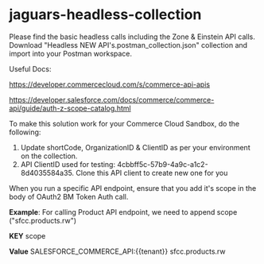 # jaguars-headless-collection



Please find the basic headless calls including the Zone &amp; Einstein API calls. Download "Headless NEW API's.postman_collection.json" collection and import into your Postman workspace.

Useful Docs:

https://developer.commercecloud.com/s/commerce-api-apis

https://developer.salesforce.com/docs/commerce/commerce-api/guide/auth-z-scope-catalog.html

To make this solution work for your Commerce Cloud Sandbox, do the following:

1) Update shortCode, OrganizationID & ClientID as per your environment on the collection.
2) API ClientID used for testing: 4cbbff5c-57b9-4a9c-a1c2-8d4035584a35. Clone this API client to create new one for you

When you run a specific API endpoint, ensure that you add it's scope in the body of OAuth2 BM Token Auth call.

**Example**: For calling Product API endpoint, we need to append scope ("sfcc.products.rw")

**KEY** scope

**Value** SALESFORCE_COMMERCE_API:{{tenant}} sfcc.products.rw
